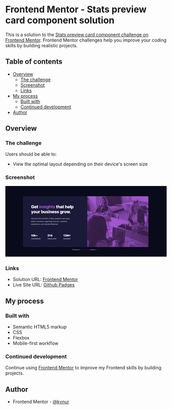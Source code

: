 # Frontend Mentor - Stats preview card component solution

This is a solution to the [Stats preview card component challenge on Frontend Mentor](https://www.frontendmentor.io/challenges/stats-preview-card-component-8JqbgoU62). Frontend Mentor challenges help you improve your coding skills by building realistic projects. 

## Table of contents

- [Overview](#overview)
  - [The challenge](#the-challenge)
  - [Screenshot](#screenshot)
  - [Links](#links)
- [My process](#my-process)
  - [Built with](#built-with)
  - [Continued development](#continued-development)
- [Author](#author)

## Overview

### The challenge

Users should be able to:

- View the optimal layout depending on their device's screen size

### Screenshot

![](/design/screenshot.png)

### Links

- Solution URL: [Frontend Mentor](https://your-solution-url.com)
- Live Site URL: [Github Padges](https://kynur.github.io/stats-preview-card-component)

## My process

### Built with

- Semantic HTML5 markup
- CSS
- Flexbox
- Mobile-first workflow

### Continued development

Continue using [Frontend Mentor](https://www.frontendmentor.io) to improve my Frontend skills by building projects.

## Author

- Frontend Mentor - [@kynur](https://www.frontendmentor.io/profile/kynur)
